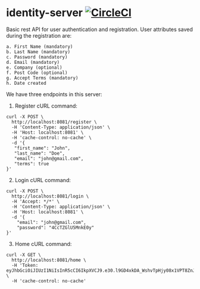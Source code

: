 # identity-server [![CircleCI](https://circleci.com/gh/riyadennis/identity-server.svg?style=svg)](https://circleci.com/gh/riyadennis/identity-server)

Basic rest API for user authentication and registration.
User attributes saved during the registration are:

    a. First Name (mandatory)
    b. Last Name (mandatory)
    c. Password (mandatory)
    d. Email (mandatory)
    e. Company (optional)
    f. Post Code (optional)
    g. Accept Terms (mandatory)
    h. Date created

We have three endpoints in this server:
1) Register cURL command:
 ```
curl -X POST \
   http://localhost:8081/register \
   -H 'Content-Type: application/json' \
   -H 'Host: localhost:8081' \
   -H 'cache-control: no-cache' \
   -d '{
 	"first_name": "John",
 	"last_name": "Doe",
 	"email": "john@gmail.com",
 	"terms": true
 }'
```

2) Login cURL command: 

```
curl -X POST \
  http://localhost:8081/login \
  -H 'Accept: */*' \
  -H 'Content-Type: application/json' \
  -H 'Host: localhost:8081' \
  -d '{
	"email": "john@gmail.com",
	"password": "4CcTZGlU5MnkE0y"
}'
```

3) Home cURL command:

```
curl -X GET \
  http://localhost:8081/home \
  -H 'Token: eyJhbGciOiJIUzI1NiIsInR5cCI6IkpXVCJ9.e30.l9GD4xkDA_WshvTpHjy08x1VPT8ZnJA9gXpH3CBlIOU' \
  -H 'cache-control: no-cache'
```
